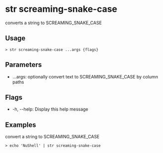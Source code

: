 # str screaming-snake-case

converts a string to SCREAMING_SNAKE_CASE

## Usage

```shell
> str screaming-snake-case ...args {flags}
```

## Parameters

- ...args: optionally convert text to SCREAMING_SNAKE_CASE by column paths

## Flags

- -h, --help: Display this help message

## Examples

convert a string to SCREAMING_SNAKE_CASE

```shell
> echo 'NuShell' | str screaming-snake-case
```
